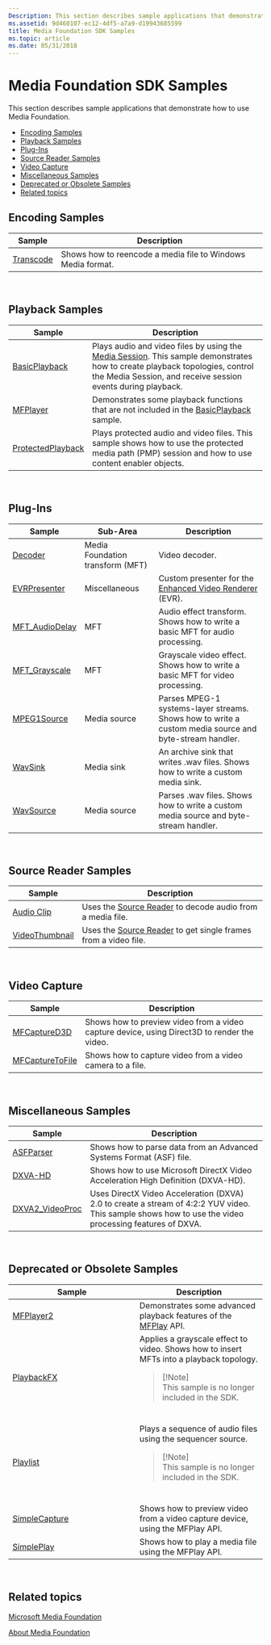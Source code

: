 ```yaml
---
Description: This section describes sample applications that demonstrate how to use Media Foundation.Encoding SamplesPlayback SamplesPlug-InsSource Reader SamplesVideo CaptureMiscellaneous SamplesDeprecated or Obsolete SamplesRelated topics
ms.assetid: 9d460107-ec12-4df5-a7a9-d19943685599
title: Media Foundation SDK Samples
ms.topic: article
ms.date: 05/31/2018
---
```


# Media Foundation SDK Samples

This section describes sample applications that demonstrate how to use Media Foundation.

-   [Encoding Samples](#encoding-samples)
-   [Playback Samples](#playback-samples)
-   [Plug-Ins](#plug-ins)
-   [Source Reader Samples](#source-reader-samples)
-   [Video Capture](#video-capture)
-   [Miscellaneous Samples](#miscellaneous-samples)
-   [Deprecated or Obsolete Samples](#deprecated-or-obsolete-samples)
-   [Related topics](#related-topics)

## Encoding Samples



| Sample                            | Description                                                 |
|-----------------------------------|-------------------------------------------------------------|
| [Transcode](transcode-sample.md) | Shows how to reencode a media file to Windows Media format. |



 

## Playback Samples



| Sample                                            | Description                                                                                                                                                                                                     |
|---------------------------------------------------|-----------------------------------------------------------------------------------------------------------------------------------------------------------------------------------------------------------------|
| [BasicPlayback](/previous-versions//bb970475(v=vs.85))          | Plays audio and video files by using the [Media Session](media-session.md). This sample demonstrates how to create playback topologies, control the Media Session, and receive session events during playback. |
| [MFPlayer](/previous-versions//bb970516(v=vs.85))                    | Demonstrates some playback functions that are not included in the [BasicPlayback](/previous-versions//bb970475(v=vs.85)) sample.                                                                                              |
| [ProtectedPlayback](protectedplayback-sample.md) | Plays protected audio and video files. This sample shows how to use the protected media path (PMP) session and how to use content enabler objects.                                                              |



 

## Plug-Ins



| Sample                                       | Sub-Area                         | Description                                                                                            |
|----------------------------------------------|----------------------------------|--------------------------------------------------------------------------------------------------------|
| [Decoder](decoder-sample.md)                | Media Foundation transform (MFT) | Video decoder.                                                                                         |
| [EVRPresenter](evrpresenter-sample.md)      | Miscellaneous                    | Custom presenter for the [Enhanced Video Renderer](enhanced-video-renderer.md) (EVR).                 |
| [MFT\_AudioDelay](mft-audiodelay-sample.md) | MFT                              | Audio effect transform. Shows how to write a basic MFT for audio processing.                           |
| [MFT\_Grayscale](mft-grayscale-sample.md)   | MFT                              | Grayscale video effect. Shows how to write a basic MFT for video processing.                           |
| [MPEG1Source](mpeg1source-sample.md)        | Media source                     | Parses MPEG-1 systems-layer streams. Shows how to write a custom media source and byte-stream handler. |
| [WavSink](wavsink-sample.md)                | Media sink                       | An archive sink that writes .wav files. Shows how to write a custom media sink.                        |
| [WavSource](wavsource-sample.md)            | Media source                     | Parses .wav files. Shows how to write a custom media source and byte-stream handler.                   |



 

## Source Reader Samples



| Sample                                      | Description                                                                         |
|---------------------------------------------|-------------------------------------------------------------------------------------|
| [Audio Clip](audio-clip-sample.md)         | Uses the [Source Reader](source-reader.md) to decode audio from a media file.      |
| [VideoThumbnail](videothumbnail-sample.md) | Uses the [Source Reader](source-reader.md) to get single frames from a video file. |



 

## Video Capture



| Sample                                        | Description                                                                                 |
|-----------------------------------------------|---------------------------------------------------------------------------------------------|
| [MFCaptureD3D](mfcaptured3d-sample.md)       | Shows how to preview video from a video capture device, using Direct3D to render the video. |
| [MFCaptureToFile](mfcapturetofile-sample.md) | Shows how to capture video from a video camera to a file.                                   |



 

## Miscellaneous Samples



| Sample                                         | Description                                                                                                                                           |
|------------------------------------------------|-------------------------------------------------------------------------------------------------------------------------------------------------------|
| [ASFParser](asfparser-sample.md)              | Shows how to parse data from an Advanced Systems Format (ASF) file.                                                                                   |
| [DXVA-HD](dxva-hd-sample.md)                  | Shows how to use Microsoft DirectX Video Acceleration High Definition (DXVA-HD).                                                                      |
| [DXVA2\_VideoProc](dxva2-videoproc-sample.md) | Uses DirectX Video Acceleration (DXVA) 2.0 to create a stream of 4:2:2 YUV video. This sample shows how to use the video processing features of DXVA. |



 

## Deprecated or Obsolete Samples



<table>
<colgroup>
<col style="width: 50%" />
<col style="width: 50%" />
</colgroup>
<thead>
<tr class="header">
<th>Sample</th>
<th>Description</th>
</tr>
</thead>
<tbody>
<tr class="odd">
<td><a href="mfplayer2-sample.md">MFPlayer2</a></td>
<td>Demonstrates some advanced playback features of the <a href="using-mfplay-for-audio-video-playback.md">MFPlay</a> API.</td>
</tr>
<tr class="even">
<td><a href="/previous-versions//bb970336(v=vs.85)">PlaybackFX</a></td>
<td>Applies a grayscale effect to video. Shows how to insert MFTs into a playback topology.<br/>
<blockquote>
[!Note]<br />
This sample is no longer included in the SDK.
</blockquote>
<br/></td>
</tr>
<tr class="odd">
<td><a href="playlist-sample.md">Playlist</a></td>
<td>Plays a sequence of audio files using the sequencer source.<br/>
<blockquote>
[!Note]<br />
This sample is no longer included in the SDK.
</blockquote>
<br/></td>
</tr>
<tr class="even">
<td><a href="simplecapture-sample.md">SimpleCapture</a></td>
<td>Shows how to preview video from a video capture device, using the MFPlay API.</td>
</tr>
<tr class="odd">
<td><a href="simpleplay-sample.md">SimplePlay</a></td>
<td>Shows how to play a media file using the MFPlay API.</td>
</tr>
</tbody>
</table>



 

## Related topics

<dl> <dt>

[Microsoft Media Foundation](microsoft-media-foundation-sdk.md)
</dt> <dt>

[About Media Foundation](about-the-media-foundation-sdk.md)
</dt> </dl>

 

 